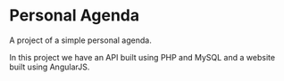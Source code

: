 # Personal Agenda
A project of a simple personal agenda.

In this project we have an API built using PHP and MySQL and a website built using AngularJS.


